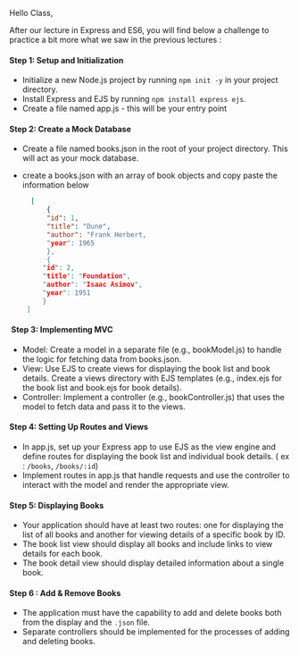 

Hello Class,

After our lecture in Express and ES6, you will find below a challenge to practice a bit more what we saw in the previous lectures : 
#### Step 1: Setup and Initialization

- Initialize a new Node.js project by running ``npm init -y`` in your project directory.
- Install Express and EJS by running ```npm install express ejs```.
- Create a file named app.js - this will be your entry point

#### Step 2: Create a Mock Database

- Create a file named books.json in the root of your project directory. This will act as your mock database.
- create a books.json with an array of book objects and copy paste the information below 
      
   ```json
     [
	     {
	     "id": 1, 
	     "title": "Dune", 
	     "author": "Frank Herbert, 
	     "year": 1965
	     }, 
	     {
	    "id": 2,
	    "title": "Foundation",
	    "author": "Isaac Asimov",
	    "year": 1951
	    } 
	]  
    ```

####  Step 3: Implementing MVC

- Model: Create a model in a separate file (e.g., bookModel.js) to handle the logic for fetching data from books.json.
- View: Use EJS to create views for displaying the book list and book details. Create a views directory with EJS templates (e.g., index.ejs for the book list and book.ejs for book details).
- Controller: Implement a controller (e.g., bookController.js) that uses the model to fetch data and pass it to the views.

#### Step 4: Setting Up Routes and Views

- In app.js, set up your Express app to use EJS as the view engine and define routes for displaying the book list and individual book details. ( ex : ``/books``, ``/books/:id``)
- Implement routes in app.js that handle requests and use the controller to interact with the model and render the appropriate view.

#### Step 5: Displaying Books

- Your application should have at least two routes: one for displaying the list of all books and another for viewing details of a specific book by ID.
- The book list view should display all books and include links to view details for each book.
- The book detail view should display detailed information about a single book.

#### Step 6 : Add & Remove Books

- The application must have the capability to add and delete books both from the display and the `.json` file.
- Separate controllers should be implemented for the processes of adding and deleting books.